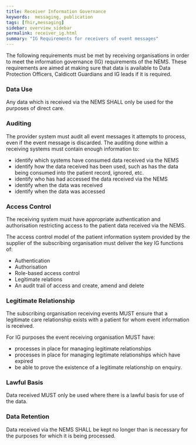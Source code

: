 ```yaml
---
title: Receiver Information Governance
keywords:  messaging, publication
tags: [fhir,messaging]
sidebar: overview_sidebar
permalink: receiver_ig.html
summary: "IG Requirements for receivers of event messages"
---
```


The following requirements must be met by receiving organisations in order to meet the information governance (IG) requirements of the NEMS. These requirements are aimed at making sure that data is available to Data Protection Officers, Caldicott Guardians and IG leads if it is required.


### Data Use

Any data which is received via the NEMS SHALL only be used for the purposes of direct care.


### Auditing

The provider system must audit all event messages it attempts to process, even if the event message is discarded. The auditing done within a receiving systems must contain enough information to:

- identify which systems have consumed data received via the NEMS
- identify how the data received has been used, such as has the data being consumed into the patient record, ignored, etc.
- identify who has had accessed the data received via the NEMS
- identify when the data was received
- identify when the data was accessed


### Access Control

The receiving system must have appropriate authentication and authorisation restricting access to the patient data received via the NEMS.

The access control model of the patient information system provided by the supplier of the subscribing organisation must deliver the key IG functions of: 
- Authentication
- Authorisation
- Role-based access control
- Legitimate relations
- An audit trail of access and create, amend and delete


### Legitimate Relationship

The subscribing organisation receiving events MUST ensure that a legitimate care relationship exists with a patient for whom event information is received.

For IG purposes the event receiving organisation MUST have:
- processes in place for managing legitimate relationships
- processes in place for managing legitimate relationships which have expired
- be able to prove the existence of a legitimate relationship on enquiry.


### Lawful Basis

Data received MUST only be used where there is a lawful basis for use of the data.


### Data Retention

Data received via the NEMS SHALL be kept no longer than is necessary for the purposes for which it is being processed.
